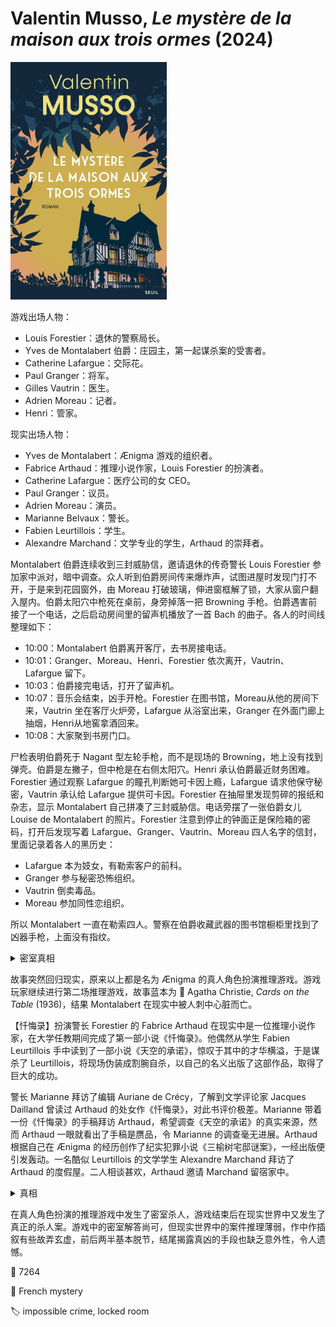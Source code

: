 # Valentin Musso, <i>Le mystère de la maison aux trois ormes</i> (2024)

<img src=images/2024_cover.jpg width=250/>

游戏出场人物：
* Louis Forestier：退休的警察局长。
* Yves de Montalabert 伯爵：庄园主，第一起谋杀案的受害者。
* Catherine Lafargue：交际花。
* Paul Granger：将军。
* Gilles Vautrin：医生。
* Adrien Moreau：记者。
* Henri：管家。

现实出场人物：
* Yves de Montalabert：Ænigma 游戏的组织者。
* Fabrice Arthaud：推理小说作家，Louis Forestier 的扮演者。
* Catherine Lafargue：医疗公司的女 CEO。
* Paul Granger：议员。
* Adrien Moreau：演员。
* Marianne Belvaux：警长。
* Fabien Leurtillois：学生。
* Alexandre Marchand：文学专业的学生，Arthaud 的崇拜者。

Montalabert 伯爵连续收到三封威胁信，邀请退休的传奇警长 Louis Forestier 参加家中派对，暗中调查。众人听到伯爵房间传来爆炸声，试图进屋时发现门打不开，于是来到花园窗外，由 Moreau 打破玻璃，伸进窗框解了锁，大家从窗户翻入屋内。伯爵太阳穴中枪死在桌前，身旁掉落一把 Browning 手枪。伯爵遇害前接了一个电话，之后启动房间里的留声机播放了一首 Bach 的曲子。各人的时间线整理如下：
* 10:00：Montalabert 伯爵离开客厅，去书房接电话。
* 10:01：Granger、Moreau、Henri、Forestier 依次离开，Vautrin、Lafargue 留下。
* 10:03：伯爵接完电话，打开了留声机。
* 10:07：音乐会结束，凶手开枪。Forestier 在图书馆，Moreau从他的房间下来，Vautrin 坐在客厅火炉旁，Lafargue 从浴室出来，Granger 在外面门廊上抽烟，Henri从地窖拿酒回来。
* 10:08：大家聚到书房门口。

尸检表明伯爵死于 Nagant 型左轮手枪，而不是现场的 Browning，地上没有找到弹壳。伯爵是左撇子，但中枪是在右侧太阳穴。Henri 承认伯爵最近财务困难。Forestier 通过观察 Lafargue 的瞳孔判断她可卡因上瘾，Lafargue 请求他保守秘密，Vautrin 承认给 Lafargue 提供可卡因。Forestier 在抽屉里发现剪碎的报纸和杂志，显示 Montalabert 自己拼凑了三封威胁信。电话旁摆了一张伯爵女儿 Louise de Montalabert 的照片。Forestier 注意到停止的钟面正是保险箱的密码，打开后发现写着 Lafargue、Granger、Vautrin、Moreau 四人名字的信封，里面记录着各人的黑历史：
* Lafargue 本为妓女，有勒索客户的前科。
* Granger 参与秘密恐怖组织。
* Vautrin 倒卖毒品。
* Moreau 参加同性恋组织。

所以 Montalabert 一直在勒索四人。警察在伯爵收藏武器的图书馆橱柜里找到了凶器手枪，上面没有指纹。

<details><summary>密室真相</summary>
凶手是 Moreau，他付钱让人在 10:00 给伯爵打电话，进屋用消音手枪打死了伯爵，从窗户离开。Moreau 把一本书竖立放在留声机的机械臂边上，等一曲奏完机械臂归位，自动将书打落桌子，拉动一根拉线爆竹，发出爆炸声，他从而获得不在场证明（伏线：别人听到的都是“爆炸声”，唯独 Moreau 听到“枪声”）。Moreau 知道 Forestier 腿有伤，故意让他先爬窗户，结果 Forestier 把腿扭伤（伏线），Moreau 顺理成章地第二个爬窗户，假装窗户上锁，打破玻璃解开窗锁，进屋后趁乱回收爆竹。Moreau 的杀人动机是想娶伯爵的女儿。
</details>

故事突然回归现实，原来以上都是名为 Ænigma 的真人角色扮演推理游戏。游戏玩家继续进行第二场推理游戏，故事蓝本为 📖 Agatha Christie, <i>Cards on the Table</i> (1936)，结果 Montalabert 在现实中被人刺中心脏而亡。

【忏悔录】扮演警长 Forestier 的 Fabrice Arthaud 在现实中是一位推理小说作家，在大学任教期间完成了第一部小说《忏悔录》。他偶然从学生 Fabien Leurtillois 手中读到了一部小说《天空的承诺》，惊叹于其中的才华横溢，于是谋杀了 Leurtillois，将现场伪装成割腕自杀，以自己的名义出版了这部作品，取得了巨大的成功。

警长 Marianne 拜访了编辑 Auriane de Crécy，了解到文学评论家 Jacques Dailland 曾读过 Arthaud 的处女作《忏悔录》，对此书评价极差。Marianne 带着一份《忏悔录》的手稿拜访 Arthaud，希望调查《天空的承诺》的真实来源，然而 Arthaud 一眼就看出了手稿是赝品，令 Marianne 的调查毫无进展。Arthaud 根据自己在 Ænigma 的经历创作了纪实犯罪小说《三榆树宅邸谜案》，一经出版便引发轰动。一名酷似 Leurtillois 的文学学生 Alexandre Marchand 拜访了 Arthaud 的度假屋。二人相谈甚欢，Arthaud 邀请 Marchand 留宿家中。

<details><summary>真相</summary>
Marianne 为了揭露 Arthaud 杀死 Leurtillois 的罪行，故意让 Marchand 装扮成 Leurtillois 的样子接近他，诱骗他酒后吐露真言。
</details>

在真人角色扮演的推理游戏中发生了密室杀人，游戏结束后在现实世界中又发生了真正的杀人案。游戏中的密室解答尚可，但现实世界中的案件推理薄弱，作中作插叙有些故弄玄虚，前后两半基本脱节，结尾揭露真凶的手段也缺乏意外性，令人遗憾。

:link: 7264

:file_folder: French mystery

:label: impossible crime, locked room
